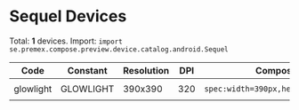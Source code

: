 # Sequel Devices

Total: **1** devices. Import: `import se.premex.compose.preview.device.catalog.android.Sequel`

| Code | Constant | Resolution | DPI | Compose Spec | Preview Usage |
|------|----------|------------|-----|-------------|---------------|
| glowlight | GLOWLIGHT | 390x390 | 320 | `spec:width=390px,height=390px,dpi=320` | `@Preview(device = Sequel.GLOWLIGHT)` |

<!-- Generated automatically. Do not edit manually. -->
